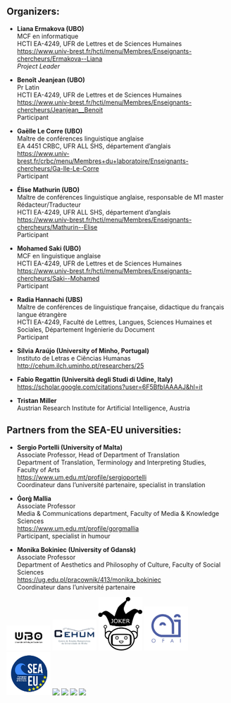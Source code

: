 ## Organizers:
* **Liana Ermakova (UBO)**
<br>MCF en informatique
<br>HCTI EA-4249, UFR de Lettres et de Sciences Humaines
<br> https://www.univ-brest.fr/hcti/menu/Membres/Enseignants-chercheurs/Ermakova--Liana
<br>*Project Leader*

* **Benoît Jeanjean (UBO)**
<br>Pr Latin
<br>HCTI EA-4249, UFR de Lettres et de Sciences Humaines
<br>https://www.univ-brest.fr/hcti/menu/Membres/Enseignants-chercheurs/Jeanjean__Benoit
<br>Participant

* **Gaëlle Le Corre (UBO)**
<br>Maître de conférences linguistique anglaise
<br>EA 4451 CRBC, UFR ALL SHS, département d’anglais
<br>https://www.univ-brest.fr/crbc/menu/Membres+du+laboratoire/Enseignants-chercheurs/Ga-lle-Le-Corre
<br>Participant

* **Élise Mathurin (UBO)**
<br>Maître de conférences linguistique anglaise, responsable de M1 master Rédacteur/Traducteur
<br>HCTI EA-4249, UFR ALL SHS, département d’anglais
<br>https://www.univ-brest.fr/hcti/menu/Membres/Enseignants-chercheurs/Mathurin--Elise
<br>Participant

* **Mohamed Saki (UBO)**
<br>MCF en linguistique anglaise
<br>HCTI EA-4249, UFR de Lettres et de Sciences Humaines
<br>https://www.univ-brest.fr/hcti/menu/Membres/Enseignants-chercheurs/Saki--Mohamed
<br>Participant

* **Radia Hannachi (UBS)**
<br>Maître de conférences de linguistique française, didactique du français langue étrangère
<br>HCTI EA-4249, Faculté de Lettres, Langues, Sciences Humaines et Sociales, Département Ingénierie du Document
<br>Participant

* **Sílvia Araújo (University of Minho, Portugal)**
<br>Instituto de Letras e Ciências Humanas
<br>http://cehum.ilch.uminho.pt/researchers/25

* **Fabio Regattin (Università degli Studi di Udine, Italy)**
<br>https://scholar.google.com/citations?user=6F5BfbIAAAAJ&hl=it

* **Tristan Miller**
<br>Austrian Research Institute for Artificial Intelligence, Austria

## Partners from the SEA-EU universities:

* **Sergio Portelli (University of Malta)**
<br>Associate Professor, Head of Department of Translation
<br>Department of Translation, Terminology and Interpreting Studies, Faculty of Arts
<br>https://www.um.edu.mt/profile/sergioportelli
<br>Coordinateur dans l’université partenaire, specialist in translation

* **Ġorġ Mallia**
<br>Associate Professor
<br>Media & Communications department, Faculty of Media & Knowledge Sciences
<br>https://www.um.edu.mt/profile/gorgmallia
<br>Participant, specialist in humour

* **Monika Bokiniec (University of Gdansk)**
<br>Associate Professor
<br>Department of Aesthetics and Philosophy of Culture, Faculty of Social Sciences
<br>https://ug.edu.pl/pracownik/413/monika_bokiniec
<br>Coordinateur dans l’université partenaire

<img src="UBO.png" width="100">
<img src="CEHUM.png" width="100">
<img src="Joker.png" width="100">
<img src="OFAI.png" width="100">
<img src="SEA-EU.png" width="100">
<img src="UBS.png" width="100">
<img src="University of Gdansk.png" width="100">
<img src="Università - Malta.png" width="100">
<img src="Università - UDINE.png" width="100">

